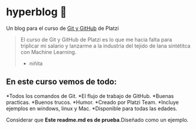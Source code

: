 # hyperblog 🤘
Un blog para el curso de [Git y GitHub](https://platzi.com/clases/1557-git-github/19977-readmemd-es-una-excelente-practica/) de Platzi
>El curso de Git y GitHub de Platzi es lo que me hacia falta para triplicar mi salario y lanzarme a la industria del tejido de lana sintétitca con Machine Learning.
> - niñita

## En este curso vemos de todo:
*Todos los comandos de Git.
*El flujo de trabajo de GitHub.
*Buenas practicas.
*Buenos trucos.
*Humor.
*Creado por Platzi Team.
*Incluye ejemplos en windows, linux y Mac.
*Disponible para todas las edades.

Considerar que **Este readme.md es de prueba**.Diseñado como un ejemplo.